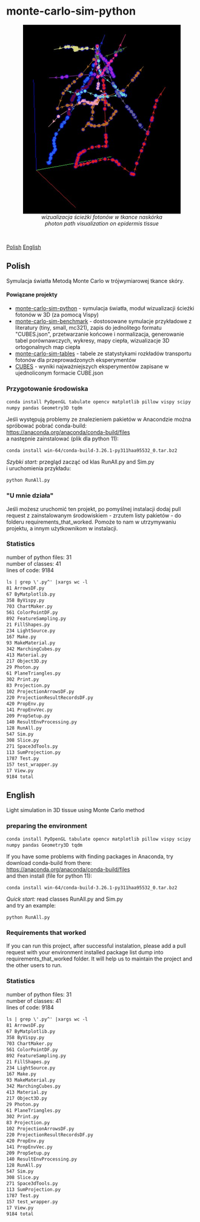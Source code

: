 # monte-carlo-sim-python

<p align="center"><img src="readme_img.jpg" alt="photon path visualization on epidermis tissue" align="center"><br/>
<i>wizualizacja ścieżki fotonów w tkance naskórka</i><br/>
<i>photon path visualization on epidermis tissue</i></p><br/>

<a href="#polish_lang">Polish<a/>
<a href="#english_lang">English<a/>

## Polish
<span id="polish_lang"></span>

Symulacja światła Metodą Monte Carlo w trójwymiarowej tkance skóry.

#### Powiązane projekty
- [monte-carlo-sim-python](https://github.com/Mateuszq28/monte-carlo-sim-python) - symulacja światła, moduł wizualizacji ścieżki fotonów w 3D (za pomocą Vispy)
- [monte-carlo-sim-benchmark](https://github.com/Mateuszq28/monte-carlo-sim-benchmark) - dostosowane symulacje przykładowe z literatury (tiny, small, mc321), zapis do jednolitego formatu "CUBES.json", przetwarzanie końcowe i normalizacja, generowanie tabel porównawczych, wykresy, mapy ciepła, wizualizacje 3D ortogonalnych map ciepła
- [monte-carlo-sim-tables](https://github.com/Mateuszq28/monte-carlo-sim-tables) - tabele ze statystykami rozkładów transportu fotonów dla przeprowadzonych eksperymentów
- [CUBES](https://1drv.ms/f/c/7871da7edeb06dcc/Ei70d6guE4lBgMsf6FgGbJsBUcYmqrgZFZZxBHvQeMgqBQ) - wyniki najważniejszych eksperymentów zapisane w ujednoliconym formacie CUBE.json

### Przygotowanie środowiska

```shell
conda install PyOpenGL tabulate opencv matplotlib pillow vispy scipy numpy pandas Geometry3D tqdm
```

Jeśli występują problemy ze znalezieniem pakietów w Anacondzie można spróbować pobrać conda-build: \
https://anaconda.org/anaconda/conda-build/files \
a następnie zainstalować (plik dla python 11):

```shell
conda install win-64/conda-build-3.26.1-py311haa95532_0.tar.bz2
```

*Szybki start:* przegląd zacząć od klas RunAll.py and Sim.py \
i uruchomienia przykładu:

```shell
python RunAll.py
```

### "U mnie działa"
Jeśli możesz uruchomić ten projekt, po pomyślnej instalacji dodaj pull request z zainstalowanym środowiskiem - zrzutem listy pakietów - do folderu requirements_that_worked. Pomoże to nam w utrzymywaniu projektu, a innym użytkownikom w instalacji.

### Statistics
number of python files: 31</br>
number of classes: 41</br>
lines of code: 9184</br>

```shell
ls | grep \'.py^' |xargs wc -l
81 ArrowsDF.py
67 ByMatplotlib.py
358 ByVispy.py
703 ChartMaker.py
561 ColorPointDF.py
892 FeatureSampling.py
21 FillShapes.py
234 LightSource.py
167 Make.py
93 MakeMaterial.py
342 MarchingCubes.py
413 Material.py
217 Object3D.py
29 Photon.py
61 PlaneTriangles.py
302 Print.py
83 Projection.py
102 ProjectionArrowsDF.py
220 ProjectionResultRecordsDF.py
420 PropEnv.py
141 PropEnvVec.py
209 PropSetup.py
140 ResultEnvProcessing.py
128 RunAll.py
547 Sim.py
308 Slice.py
271 Space3dTools.py
113 SumProjection.py
1787 Test.py
157 test_wrapper.py
17 View.py
9184 total
```

## English
<span id="english_lang"></span>

Light simulation in 3D tissue using Monte Carlo method

### preparing the environment

```shell
conda install PyOpenGL tabulate opencv matplotlib pillow vispy scipy numpy pandas Geometry3D tqdm
```

If you have some problems with finding packages in Anaconda, try download conda-build from there: \
https://anaconda.org/anaconda/conda-build/files \
and then install (file for python 11):

```shell
conda install win-64/conda-build-3.26.1-py311haa95532_0.tar.bz2
```

*Quick start:* read classes RunAll.py and Sim.py \
and try an example:

```shell
python RunAll.py
```

### Requirements that worked
If you can run this project, after successful instalation, please add a pull request with your environment installed package list dump into requirements_that_worked folder. It will help us to maintain the project and the other users to run.

### Statistics
number of python files: 31</br>
number of classes: 41</br>
lines of code: 9184</br>

```shell
ls | grep \'.py^' |xargs wc -l
81 ArrowsDF.py
67 ByMatplotlib.py
358 ByVispy.py
703 ChartMaker.py
561 ColorPointDF.py
892 FeatureSampling.py
21 FillShapes.py
234 LightSource.py
167 Make.py
93 MakeMaterial.py
342 MarchingCubes.py
413 Material.py
217 Object3D.py
29 Photon.py
61 PlaneTriangles.py
302 Print.py
83 Projection.py
102 ProjectionArrowsDF.py
220 ProjectionResultRecordsDF.py
420 PropEnv.py
141 PropEnvVec.py
209 PropSetup.py
140 ResultEnvProcessing.py
128 RunAll.py
547 Sim.py
308 Slice.py
271 Space3dTools.py
113 SumProjection.py
1787 Test.py
157 test_wrapper.py
17 View.py
9184 total
```
